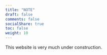 ```yaml
---
title: "NOTE"
draft: false
comments: false
socialShare: true
toc: false
weight: 10
---
```


This website is very much under construction.